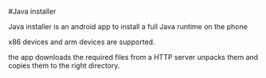 #Java installer

Java installer is an android app to install a full Java runtime on the phone

x86 devices and arm devices are supported.

the app downloads the required files from a HTTP server unpacks them and copies them to the right directory.